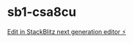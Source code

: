 # sb1-csa8cu

[Edit in StackBlitz next generation editor ⚡️](https://stackblitz.com/~/github.com/joseramos424/sb1-csa8cu)